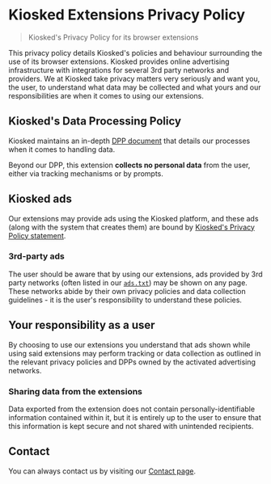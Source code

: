 # Kiosked Extensions Privacy Policy
> Kiosked's Privacy Policy for its browser extensions

This privacy policy details Kiosked's policies and behaviour surrounding the use of its browser extensions. Kiosked provides online advertising infrastructure with integrations for several 3rd party networks and providers. We at Kiosked take privacy matters very seriously and want you, the user, to understand what data may be collected and what yours and our responsibilities are when it comes to using our extensions.

## Kiosked's Data Processing Policy

Kiosked maintains an in-depth [DPP document](https://kiosked.com/data-processing-policy-dpp/) that details our processes when it comes to handling data.

Beyond our DPP, this extension **collects no personal data** from the user, either via tracking mechanisms or by prompts.

## Kiosked ads

Our extensions may provide ads using the Kiosked platform, and these ads (along with the system that creates them) are bound by [Kiosked's Privacy Policy statement](https://kiosked.com/privacy-policy/).

### 3rd-party ads

The user should be aware that by using our extensions, ads provided by 3rd party networks (often listed in our [`ads.txt`](https://kiosked.com/ads.txt)) may be shown on any page. These networks abide by their own privacy policies and data collection guidelines - it is the user's responsibility to understand these policies.

## Your responsibility as a user

By choosing to use our extensions you understand that ads shown while using said extensions may perform tracking or data collection as outlined in the relevant privacy policies and DPPs owned by the activated advertising networks.

### Sharing data from the extensions

Data exported from the extension does not contain personally-identifiable information contained within it, but it is entirely up to the user to ensure that this information is kept secure and not shared with unintended recipients.

## Contact

You can always contact us by visiting our [Contact page](https://kiosked.com/contact/).

